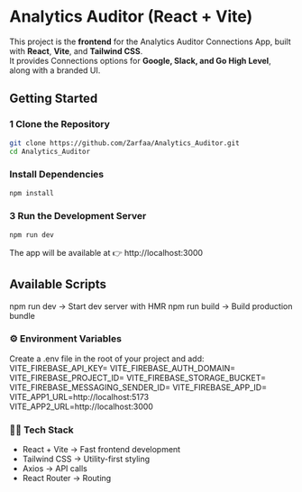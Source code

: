#  Analytics Auditor (React + Vite)

This project is the **frontend** for the Analytics Auditor Connections App, built with **React**, **Vite**, and **Tailwind CSS**.  
It provides Connections options for **Google, Slack, and Go High Level**, along with a branded UI.  

##  Getting Started  

### 1️ Clone the Repository  
```bash
git clone https://github.com/Zarfaa/Analytics_Auditor.git
cd Analytics_Auditor
```

### Install Dependencies  
```bash
npm install
```

### 3 Run the Development Server
```bash
npm run dev
```
The app will be available at 👉 http://localhost:3000


## Available Scripts
npm run dev → Start dev server with HMR
npm run build → Build production bundle

### ⚙️ Environment Variables
Create a .env file in the root of your project and add:
VITE_FIREBASE_API_KEY=
VITE_FIREBASE_AUTH_DOMAIN=
VITE_FIREBASE_PROJECT_ID=
VITE_FIREBASE_STORAGE_BUCKET=
VITE_FIREBASE_MESSAGING_SENDER_ID=
VITE_FIREBASE_APP_ID=
VITE_APP1_URL=http://localhost:5173
VITE_APP2_URL=http://localhost:3000


### 👨‍💻 Tech Stack
- React + Vite → Fast frontend development
- Tailwind CSS → Utility-first styling
- Axios → API calls
- React Router → Routing


